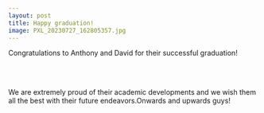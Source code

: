 ```yaml
---
layout: post
title: Happy graduation! 
image: PXL_20230727_162805357.jpg
---
```


Congratulations to Anthony and David for their
successful graduation! 

<br><br>

We are extremely proud of their academic developments
and we wish them all the best with their future 
endeavors.Onwards and upwards guys! 
<br><br>
